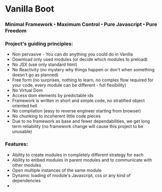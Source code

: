 # Vanilla Boot

### Minimal Framework ꞏ Maximum Control ꞏ Pure Javascript ꞏ Pure Freedom

### Project's guiding principles:

* Non pervasive - You can do anything you could do in Vanilla
* Download only used modules (or decide which modules to preload)
* No JSX (use only standard html)
* No Reactivity (no mystery why things happen or don't when something doesn't go as planned)
* Free form (no surprises, nothing to learn, no complex flow required for your code, every module can be different - full flexibility)
* No Virtual Dom
* Access dom elements by predictable ids
* Framework is written in short and simple code, no stratified object oriented hell
* No compilation (easy to reverse engineer starting from browser)
* No chunking to incoherent little code pieces
* Due to no framework as base and fewer dependabilities, we get long term reliability (no framework change will cause this project to be unusable)

### Features:

* Ability to create modules in completely different strategy for each
* Ability to embed modules in parent modules and to communicate with other modules
* Open multiple instances of the same module
* Dynamic loading of module's Javascript, css or any kind of dependencies
* 